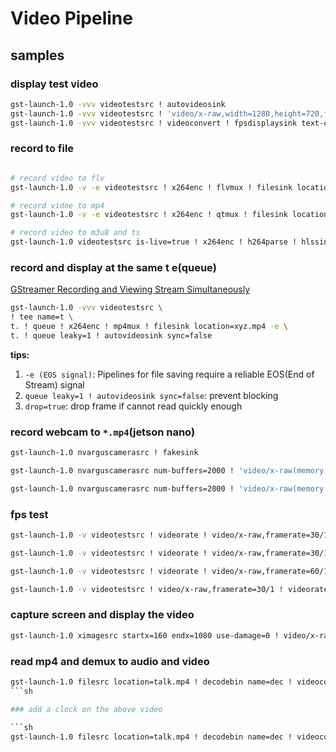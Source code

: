# Video Pipeline

## samples
### display test video

```sh
gst-launch-1.0 -vvv videotestsrc ! autovideosink
gst-launch-1.0 -vvv videotestsrc ! 'video/x-raw,width=1280,height=720,format=RGB,framerate=60/1' ! fpsdisplaysink
gst-launch-1.0 -vvv videotestsrc ! videoconvert ! fpsdisplaysink text-overlay=false
```

### record to file
```sh

# record video to flv
gst-launch-1.0 -v -e videotestsrc ! x264enc ! flvmux ! filesink location=xyz.flv

# record vidoe to mp4
gst-launch-1.0 -v -e videotestsrc ! x264enc ! qtmux ! filesink location=xyz.mp4

# record video to m3u8 and ts
gst-launch-1.0 videotestsrc is-live=true ! x264enc ! h264parse ! hlssink2 max-files=5
```

### record and display at the same t e(queue)

[GStreamer Recording and Viewing Stream Simultaneously](https://stackoverflow.com/questions/37444615/gstreamer-recording-and-viewing-stream-simultaneously)

```sh
gst-launch-1.0 -vvv videotestsrc \
! tee name=t \
t. ! queue ! x264enc ! mp4mux ! filesink location=xyz.mp4 -e \
t. ! queue leaky=1 ! autovideosink sync=false
```

**tips:**

1. `-e (EOS signal)`: Pipelines for file saving require a reliable EOS(End of Stream) signal
2. `queue leaky=1 ! autovideosink sync=false`: prevent blocking 
3. `drop=true`: drop frame if cannot read quickly enough


### record webcam to `*.mp4`(jetson nano)

```sh
gst-launch-1.0 nvarguscamerasrc ! fakesink

gst-launch-1.0 nvarguscamerasrc num-buffers=2000 ! 'video/x-raw(memory:NVMM),width=1920, height=1080, framerate=30/1, format=NV12' ! omxh264enc ! qtmux ! filesink location=test.mp4 -e

gst-launch-1.0 nvarguscamerasrc num-buffers=2000 ! 'video/x-raw(memory:NVMM),width=1920, height=1080, framerate=30/1, format=NV12' ! nvvidconv ! x264enc ! qtmux ! filesink location=test.mp4 -e

```

### fps test
```sh
gst-launch-1.0 -v videotestsrc ! videorate ! video/x-raw,framerate=30/1 ! videoconvert ! autovideosink

gst-launch-1.0 -v videotestsrc ! videorate ! video/x-raw,framerate=30/1 ! x264enc tune=zerolatency bitrate=16000000 speed-preset=superfast ! rtph264pay ! udpsink port=5000 host=$HOST

gst-launch-1.0 -v videotestsrc ! videorate ! video/x-raw,framerate=60/1 ! x264enc tune=zerolatency bitrate=16000000 speed-preset=superfast ! h264parse ! rtph264pay ! udpsink port=5000 host=$HOST

gst-launch-1.0 -v videotestsrc ! video/x-raw,framerate=30/1 ! videorate ! video/x-raw,framerate=60/1 ! x264enc tune=zerolatency bitrate=16000000 speed-preset=superfast ! rtph264pay ! udpsink port=5000 host=$HOST
```

### capture screen and display the video

```sh
gst-launch-1.0 ximagesrc startx=160 endx=1080 use-damage=0 ! video/x-raw,framerate=30/1 ! videoscale method=0 ! video/x-raw,width=640,height=480  ! ximagesink

```

### read mp4 and demux to audio and video

```sh
gst-launch-1.0 filesrc location=talk.mp4 ! decodebin name=dec ! videoconvert ! autovideosink dec. ! audioconvert ! audioresample ! autoaudiosink
```sh

### add a clock on the above video

```sh
gst-launch-1.0 filesrc location=talk.mp4 ! decodebin name=dec ! videoconvert ! clockoverlay ! autovideosink dec. ! audioconvert ! audioresample ! autoaudiosink

```